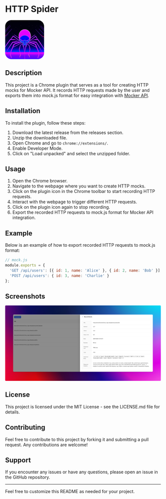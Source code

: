 # HTTP Spider
![Plugin Interface](img/logo.png)
## Description
This project is a Chrome plugin that serves as a tool for creating HTTP mocks for Mocker API. It records HTTP requests made by the user and exports them into mock.js format for easy integration with [Mocker API](https://github.com/jaywcjlove/mocker-api).

## Installation
To install the plugin, follow these steps:
1. Download the latest release from the releases section.
2. Unzip the downloaded file.
3. Open Chrome and go to `chrome://extensions/`.
4. Enable Developer Mode.
5. Click on "Load unpacked" and select the unzipped folder.

## Usage
1. Open the Chrome browser.
2. Navigate to the webpage where you want to create HTTP mocks.
3. Click on the plugin icon in the Chrome toolbar to start recording HTTP requests.
4. Interact with the webpage to trigger different HTTP requests.
5. Click on the plugin icon again to stop recording.
6. Export the recorded HTTP requests to mock.js format for Mocker API integration.

## Example
Below is an example of how to export recorded HTTP requests to mock.js format:
```javascript
// mock.js
module.exports = {
  'GET /api/users': [{ id: 1, name: 'Alice' }, { id: 2, name: 'Bob' }],
  'POST /api/users': { id: 3, name: 'Charlie' }
};
```

## Screenshots
![Plugin Interface](img/intro.png)

## License
This project is licensed under the MIT License - see the LICENSE.md file for details.

## Contributing
Feel free to contribute to this project by forking it and submitting a pull request. Any contributions are welcome!

## Support
If you encounter any issues or have any questions, please open an issue in the GitHub repository.

---
Feel free to customize this README as needed for your project.
